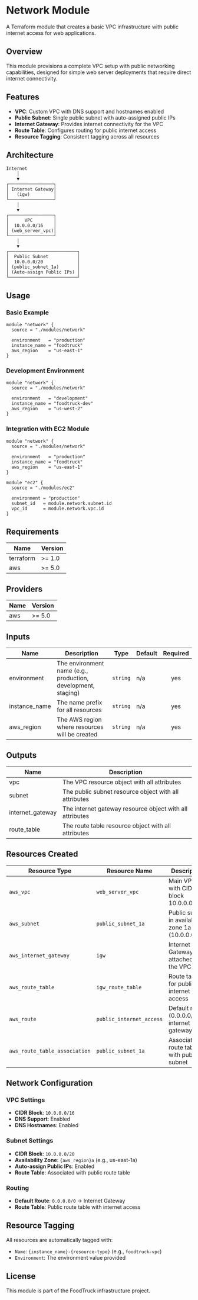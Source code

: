 # Network Module

A Terraform module that creates a basic VPC infrastructure with public internet access for web applications.

## Overview

This module provisions a complete VPC setup with public networking capabilities, designed for simple web server deployments that require direct internet connectivity.

## Features

- **VPC**: Custom VPC with DNS support and hostnames enabled
- **Public Subnet**: Single public subnet with auto-assigned public IPs
- **Internet Gateway**: Provides internet connectivity for the VPC
- **Route Table**: Configures routing for public internet access
- **Resource Tagging**: Consistent tagging across all resources

## Architecture

```
Internet
    │
    ▼
┌─────────────────┐
│ Internet Gateway│
│   (igw)         │
└─────────────────┘
    │
    ▼
┌─────────────────┐
│      VPC        │
│  10.0.0.0/16    │
│ (web_server_vpc)│
└─────────────────┘
    │
    ▼
┌──────────────────────────┐
│  Public Subnet           │
│  10.0.0.0/20             │
│ (public_subnet_1a)       │
│ (Auto-assign Public IPs) │
└──────────────────────────┘
```

## Usage

### Basic Example

```hcl
module "network" {
  source = "./modules/network"

  environment   = "production"
  instance_name = "foodtruck"
  aws_region    = "us-east-1"
}
```

### Development Environment

```hcl
module "network" {
  source = "./modules/network"

  environment   = "development"
  instance_name = "foodtruck-dev"
  aws_region    = "us-west-2"
}
```

### Integration with EC2 Module

```hcl
module "network" {
  source = "./modules/network"

  environment   = "production"
  instance_name = "foodtruck"
  aws_region    = "us-east-1"
}

module "ec2" {
  source = "./modules/ec2"

  environment = "production"
  subnet_id   = module.network.subnet.id
  vpc_id      = module.network.vpc.id
}
```

## Requirements

| Name | Version |
|------|---------|
| terraform | >= 1.0 |
| aws | >= 5.0 |

## Providers

| Name | Version |
|------|---------|
| aws | >= 5.0 |

## Inputs

| Name | Description | Type | Default | Required |
|------|-------------|------|---------|:--------:|
| environment | The environment name (e.g., production, development, staging) | `string` | n/a | yes |
| instance_name | The name prefix for all resources | `string` | n/a | yes |
| aws_region | The AWS region where resources will be created | `string` | n/a | yes |

## Outputs

| Name | Description |
|------|-------------|
| vpc | The VPC resource object with all attributes |
| subnet | The public subnet resource object with all attributes |
| internet_gateway | The internet gateway resource object with all attributes |
| route_table | The route table resource object with all attributes |

## Resources Created

| Resource Type | Resource Name | Description |
|---------------|---------------|-------------|
| `aws_vpc` | `web_server_vpc` | Main VPC with CIDR block 10.0.0.0/16 |
| `aws_subnet` | `public_subnet_1a` | Public subnet in availability zone 1a (10.0.0.0/20) |
| `aws_internet_gateway` | `igw` | Internet Gateway attached to the VPC |
| `aws_route_table` | `igw_route_table` | Route table for public internet access |
| `aws_route` | `public_internet_access` | Default route (0.0.0.0/0) to internet gateway |
| `aws_route_table_association` | `public_subnet_1a` | Associates route table with public subnet |

## Network Configuration

### VPC Settings
- **CIDR Block**: `10.0.0.0/16`
- **DNS Support**: Enabled
- **DNS Hostnames**: Enabled

### Subnet Settings
- **CIDR Block**: `10.0.0.0/20`
- **Availability Zone**: `{aws_region}a` (e.g., us-east-1a)
- **Auto-assign Public IPs**: Enabled
- **Route Table**: Associated with public route table

### Routing
- **Default Route**: `0.0.0.0/0` → Internet Gateway
- **Route Table**: Public route table with internet access

## Resource Tagging

All resources are automatically tagged with:
- `Name`: `{instance_name}-{resource-type}` (e.g., `foodtruck-vpc`)
- `Environment`: The environment value provided

## License

This module is part of the FoodTruck infrastructure project.
